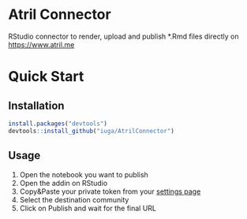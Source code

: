 # Atril Connector

RStudio connector to render, upload and publish *.Rmd files directly on https://www.atril.me

# Quick Start

## Installation

```r
install.packages("devtools")
devtools::install_github("iuga/AtrilConnector")
```

## Usage
1. Open the notebook you want to publish
2. Open the addin on RStudio
3. Copy&Paste your private token from your [settings page](https://www.atril.me/#/settings)
4. Select the destination community
5. Click on Publish and wait for the final URL
